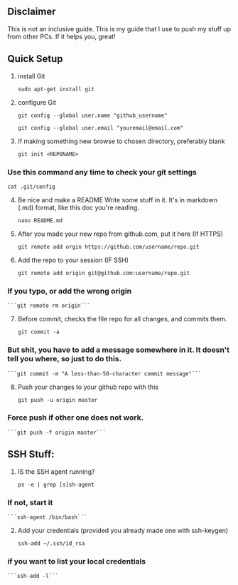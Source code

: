 ## Disclaimer
This is not an inclusive guide. This is my guide that I use to push my stuff up from other PCs. If it helps you, great!

## Quick Setup

1. install Git

    ```sudo apt-get install git```

2. configure Git 

    ```git config --global user.name "github_username"```

    ```git config --global user.email "youremail@email.com"```

3. If making something new
browse to chosen directory, preferably blank

    ```git init <REPONAME>```
    
### Use this command any time to check your git settings

    cat .git/config

4. Be nice and make a README 
Write some stuff in it. It's in markdown (.md) format, like this doc you're reading. 

    ```nano README.md```

5. After you made your new repo from github.com, put it here (If HTTPS)

    ```git remote add orgin https://github.com/username/repo.git```

6. Add the repo to your session (IF SSH)

    ```git remote add origin git@github.com:username/repo.git```

### If you typo, or add the wrong origin

    ```git remote rm origin```

7. Before commit, checks the file repo for all changes, and commits them. 

    ```git commit -a```

### But shit, you have to add a message somewhere in it. It doesn't tell you where, so just to do this. 

    ```git commit -m "A less-than-50-character commit message"```

8. Push your changes to your github repo with this

    ```git push -u origin master```

### Force push if other one does not work.

    ```git push -f origin master```
    
## SSH Stuff:

1. IS the SSH agent running?

    ```ps -e | grep [s]sh-agent``` 

### If not, start it

    ```ssh-agent /bin/bash```

2. Add your credentials (provided you already made one with ssh-keygen)

    ```ssh-add ~/.ssh/id_rsa``` 

### if you want to list your local credentials

    ```ssh-add -l```
